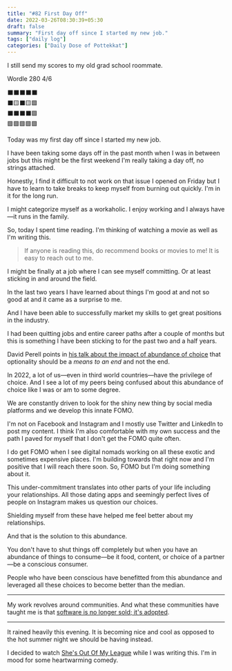 ```yaml
---
title: "#82 First Day Off"
date: 2022-03-26T08:30:39+05:30
draft: false
summary: "First day off since I started my new job."
tags: ["daily log"]
categories: ["Daily Dose of Pottekkat"]
---
```


I still send my scores to my old grad school roommate.

Wordle 280 4/6

⬛⬛⬛⬛⬛\
⬛🟨⬛🟨🟩\
⬛⬛⬛⬛🟩\
🟩🟩🟩🟩🟩

Today was my first day off since I started my new job.

I have been taking some days off in the past month when I was in between jobs but this might be the first weekend I'm really taking a day off, no strings attached.

Honestly, I find it difficult to not work on that issue I opened on Friday but I have to learn to take breaks to keep myself from burning out quickly. I'm in it for the long run.

I might categorize myself as a workaholic. I enjoy working and I always have—it runs in the family.

So, today I spent time reading. I'm thinking of watching a movie as well as I'm writing this.

> If anyone is reading this, do recommend books or movies to me! It is easy to reach out to me.

I might be finally at a job where I can see myself committing. Or at least sticking in and around the field.

In the last two years I have learned about things I'm good at and not so good at and it came as a surprise to me.

And I have been able to successfully market my skills to get great positions in the industry.

I had been quitting jobs and entire career paths after a couple of months but this is something I have been sticking to for the past two and a half years.

David Perell points in [his talk about the impact of abundance of choice](https://www.youtube.com/watch?v=kdWahlTc3JE) that optionality should be a _means to an end_ and not the end.

In 2022, a lot of us—even in third world countries—have the privilege of choice. And I see a lot of my peers being confused about this abundance of choice like I was or am to some degree.

We are constantly driven to look for the shiny new thing by social media platforms and we develop this innate FOMO.

I'm not on Facebook and Instagram and I mostly use Twitter and LinkedIn to post my content. I think I'm also comfortable with my own success and the path I paved for myself that I don't get the FOMO quite often.

I do get FOMO when I see digital nomads working on all these exotic and sometimes expensive places. I'm building towards that right now and I'm positive that I will reach there soon. So, FOMO but I'm doing something about it.

This under-commitment translates into other parts of your life including your relationships. All those dating apps and seemingly perfect lives of people on Instagram makes us question our choices.

Shielding myself from these have helped me feel better about my relationships.

And that is the solution to this abundance.

You don't have to shut things off completely but when you have an abundance of things to consume—be it food, content, or choice of a partner—be a conscious consumer.

People who have been conscious have benefitted from this abundance and leveraged all these choices to become better than the median.

---

My work revolves around communities. And what these communities have taught me is that [software is no longer sold\; it\'s adopted](https://orbit.love/blog/software-is-no-longer-sold-its-adopted).

---

It rained heavily this evening. It is becoming nice and cool as opposed to the hot summer night we should be having instead.

I decided to watch [She\'s Out Of My League](https://www.imdb.com/title/tt0815236/) while I was writing this. I'm in mood for some heartwarming comedy.
